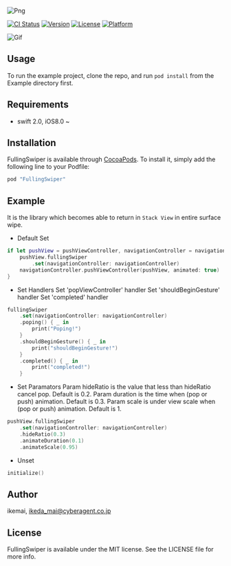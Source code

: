 ![Png](./aseets/logo.png?raw=true)

[![CI Status](http://img.shields.io/travis/ikemai/FullingSwiper.svg?style=flat)](https://travis-ci.org/ikemai/FullingSwiper)
[![Version](https://img.shields.io/cocoapods/v/FullingSwiper.svg?style=flat)](http://cocoapods.org/pods/FullingSwiper)
[![License](https://img.shields.io/cocoapods/l/FullingSwiper.svg?style=flat)](http://cocoapods.org/pods/FullingSwiper)
[![Platform](https://img.shields.io/cocoapods/p/FullingSwiper.svg?style=flat)](http://cocoapods.org/pods/FullingSwiper)

![Gif](./aseets/fullingSwiper.gif?raw=true)

## Usage

To run the example project, clone the repo, and run `pod install` from the Example directory first.

## Requirements

* swift 2.0, iOS8.0 ~

## Installation

FullingSwiper is available through [CocoaPods](http://cocoapods.org). To install
it, simply add the following line to your Podfile:

```ruby
pod "FullingSwiper"
```

## Example

It is the library which becomes able to return in `Stack View` in entire surface wipe.

* Default Set

```swift
if let pushView = pushViewController, navigationController = navigationController {
    pushView.fullingSwiper
        .set(navigationController: navigationController)
    navigationController.pushViewController(pushView, animated: true)
}
```

* Set Handlers
Set 'popViewController' handler
Set 'shouldBeginGesture' handler
Set 'completed' handler

```swift
fullingSwiper
    .set(navigationController: navigationController)
    .poping() { _ in
        print("Poping!")
    }
    .shouldBeginGesture() { _ in
        print("shouldBeginGesture!")
    }
    .completed() { _ in
        print("completed!")
    }
```

* Set Paramators
Param hideRatio is the value that less than hideRatio cancel pop. Default is 0.2.
Param duration is the time when (pop or push) animation. Default is 0.3.
Param scale is under view scale when (pop or push) animation. Default is 1.

```swift
pushView.fullingSwiper
    .set(navigationController: navigationController)
    .hideRatio(0.3)
    .animateDuration(0.1)
    .animateScale(0.95)
```


* Unset

```swift
initialize()
```

## Author

ikemai, ikeda_mai@cyberagent.co.jp

## License

FullingSwiper is available under the MIT license. See the LICENSE file for more info.
